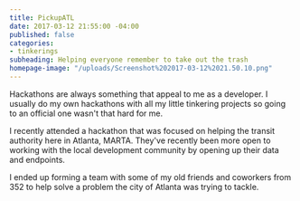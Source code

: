 ```yaml
---
title: PickupATL
date: 2017-03-12 21:55:00 -04:00
published: false
categories:
- tinkerings
subheading: Helping everyone remember to take out the trash
homepage-image: "/uploads/Screenshot%202017-03-12%2021.50.10.png"
---
```


Hackathons are always something that appeal to me as a developer. I usually do my own hackathons with all my little tinkering projects so going to an official one wasn't that hard for me.    

I recently attended a hackathon that was focused on helping the transit authority here in Atlanta, MARTA. They've recently been more open to working with the local development community by opening up their data and endpoints.  

I ended up forming a team with some of my old friends and coworkers from 352 to help solve a problem the city of Atlanta was trying to tackle.  